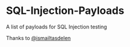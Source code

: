 # SQL-Injection-Payloads
A list of payloads for SQL Injection testing


Thanks to [@ismailtasdelen](https://medium.com/@ismailtasdelen/sql-injection-payload-list-b97656cfd66b)
